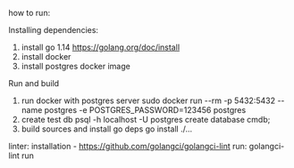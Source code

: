 how to run:

Installing dependencies:
1. install go 1.14 https://golang.org/doc/install
2. install docker
3. install postgres docker image

Run and build
1. run docker with postgres server
    sudo docker run --rm -p 5432:5432 --name postgres -e POSTGRES_PASSWORD=123456 postgres
2. create test db 
  psql -h localhost -U postgres
  create database cmdb;
3. build sources and install go deps
  go install ./...

linter:
installation - https://github.com/golangci/golangci-lint
run: golangci-lint run
